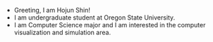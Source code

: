 - Greeting, I am Hojun Shin!
- I am undergraduate student at Oregon State University.
- I am Computer Science major and I am interested in the computer visualization and simulation area.
